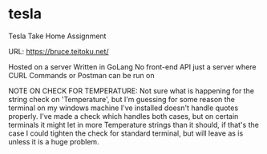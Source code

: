 # tesla
Tesla Take Home Assignment

URL: https://bruce.teitoku.net/

Hosted on a server
Written in GoLang
No front-end API just a server where CURL Commands or Postman can be run on

NOTE ON CHECK FOR TEMPERATURE:
Not sure what is happening for the string check on 'Temperature', but I'm guessing for some reason the terminal on my windows machine I've installed doesn't handle quotes properly. I've made a check which handles both cases, but on certain terminals it might let in more Temperature strings than it should, if that's the case I could tighten the check for standard terminal, but will leave as is unless it is a huge problem.
